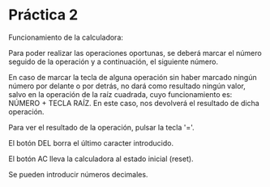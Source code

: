  # Práctica 2

Funcionamiento de la calculadora:

Para poder realizar las operaciones oportunas, se deberá marcar el número seguido de la operación y a continuación, el siguiente número.

En caso de marcar la tecla de alguna operación sin haber marcado ningún número por delante o por detrás, no dará como resultado ningún valor,
salvo en la operación de la raíz cuadrada, cuyo funcionamiento es: NÚMERO + TECLA RAÍZ. En este caso, nos devolverá el resultado de dicha operación.

Para ver el resultado de la operación, pulsar la tecla '='.

El botón DEL borra el último caracter introducido.

El botón AC lleva la calculadora al estado inicial (reset).

Se pueden introducir números decimales.

